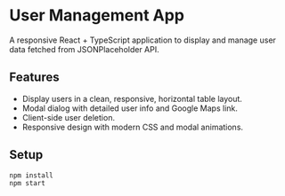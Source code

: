 # User Management App

A responsive React + TypeScript application to display and manage user data fetched from JSONPlaceholder API.

## Features

- Display users in a clean, responsive, horizontal table layout.
- Modal dialog with detailed user info and Google Maps link.
- Client-side user deletion.
- Responsive design with modern CSS and modal animations.

## Setup

```bash
npm install
npm start
